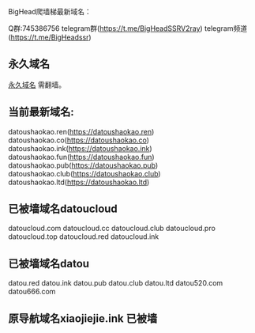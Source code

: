 BigHead爬墙梯最新域名：

Q群:745386756
telegram群(https://t.me/BigHeadSSRV2ray)
telegram频道(https://t.me/BigHeadssr)

## 永久域名

[永久域名](https://datoussr.com) 需翻墙。

## 当前最新域名:

datoushaokao.ren(https://datoushaokao.ren)
datoushaokao.co(https://datoushaokao.co) 
datoushaokao.ink(https://datoushaokao.ink) 
datoushaokao.fun(https://datoushaokao.fun) 
datoushaokao.pub(https://datoushaokao.pub) 
datoushaokao.club(https://datoushaokao.club) 
datoushaokao.ltd(https://datoushaokao.ltd)
## 已被墙域名datoucloud
datoucloud.com
datoucloud.cc
datoucloud.club
datoucloud.pro
datoucloud.top
datoucloud.red
datoucloud.ink
## 已被墙域名datou
datou.red
datou.ink
datou.pub
datou.club
datou.ltd
datou520.com
datou666.com


## 原导航域名xiaojiejie.ink 已被墙


